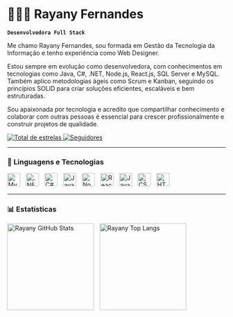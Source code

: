 # 👩🏼‍💻 Rayany Fernandes

**`Desenvolvedora Full Stack`**

Me chamo Rayany Fernandes, sou formada em Gestão da Tecnologia da Informação e tenho experiência como Web Designer. 

Estou sempre em evolução como desenvolvedora, com conhecimentos em tecnologias como Java, C#, .NET, Node.js, React.js, SQL Server e MySQL. Também aplico metodologias ágeis como Scrum e Kanban, seguindo os princípios SOLID para criar soluções eficientes, escaláveis e bem estruturadas.

Sou apaixonada por tecnologia e acredito que compartilhar conhecimento e colaborar com outras pessoas é essencial para crescer profissionalmente e construir projetos de qualidade.

<p align="left">
    <a href="https://github.com/Rayaany?tab=repositories&sort=stargazers">
        <img 
            alt="Total de estrelas" 
            title="Total de estrelas GitHub" 
            src="https://custom-icon-badges.demolab.com/github/stars/Rayaaany?color=55960c&style=for-the-badge&labelColor=488207&logo=star&label=estrelas"
        />
    </a>
    <a href="https://github.com/Rayaaany?tab=followers">
        <img 
            alt="Seguidores" 
            title="Me siga no GitHub" 
            src="https://custom-icon-badges.demolab.com/github/followers/Rayaaany?color=236ad3&labelColor=1155ba&style=for-the-badge&logo=github&label=Seguidores&logoColor=white"
        />
    </a>
</p>

---

### 🤖 Linguagens e Tecnologias

<img
    align="left"
    alt="MySQL"
    title="MySQL"
    width="30px"
    style="padding-right: 10px;"
    src="https://cdn.jsdelivr.net/gh/devicons/devicon@latest/icons/mysql/mysql-original.svg"
/>
<img
    align="left"
    alt=".NET"
    title=".NET"
    width="30px"
    style="padding-right: 10px;"
    src="https://cdn.jsdelivr.net/gh/devicons/devicon@latest/icons/dotnetcore/dotnetcore-original.svg"
/>
<img
    align="left"
    alt="C#"
    title="C#"
    width="30px"
    style="padding-right: 10px;"
    src="https://cdn.jsdelivr.net/gh/devicons/devicon@latest/icons/csharp/csharp-original.svg"
/>
<img
    align="left"
    alt="Java"
    title="Java"
    width="30px"
    style="padding-right: 10px;"
    src="https://cdn.jsdelivr.net/gh/devicons/devicon@latest/icons/java/java-original.svg"
/>
<img
    align="left"
    alt="Node.js"
    title="Node.js"
    width="30px"
    style="padding-right: 10px;"
    src="https://cdn.jsdelivr.net/gh/devicons/devicon@latest/icons/nodejs/nodejs-original.svg"
/>
<img
    align="left"
    alt="React"
    title="React"
    width="30px"
    style="padding-right: 10px;"
    src="https://cdn.jsdelivr.net/gh/devicons/devicon@latest/icons/react/react-original.svg"
/>
<img
    align="left"
    alt="JavaScript"
    title="JavaScript"
    width="30px"
    style="padding-right: 10px;"
    src="https://cdn.jsdelivr.net/gh/devicons/devicon@latest/icons/javascript/javascript-original.svg"
/>
<img
    align="left"
    alt="CSS"
    title="CSS"
    width="30px"
    style="padding-right: 10px;"
    src="https://cdn.jsdelivr.net/gh/devicons/devicon@latest/icons/css3/css3-original.svg"
/>
<img
    align="left"
    alt="HTML"
    title="HTML"
    width="30px"
    style="padding-right: 10px;"
    src="https://cdn.jsdelivr.net/gh/devicons/devicon@latest/icons/html5/html5-original.svg"
/>

<br/>
<br/>

---

### 📊 Estatísticas

<p>
  <img align="left" alt="Rayany GitHub Stats" height="200" style="padding-right: 10px;" src="https://github-readme-stats.vercel.app/api?username=Rayaaany&show_icons=true&theme=tokyonight&include_all_commits=true&locale=pt-br"/>
  <img align="left" alt="Rayany Top Langs" height="200" src="https://github-readme-stats.vercel.app/api/top-langs/?username=Rayaaany&theme=tokyonight&layout=compact&custom_title=Tecnologias&langs_count=9"/>
</p>
